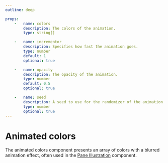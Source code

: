 ```yaml
---
outline: deep

props:
    -   name: colors
        description: The colors of the animation.
        type: string[]

    -   name: incrementor
        description: Specifies how fast the animation goes.
        type: number
        default: 1
        optional: true

    -   name: opacity
        description: The opacity of the animation.
        type: number
        default: 0.5
        optional: true

    -   name: seed
        description: A seed to use for the randomizer of the animation.
        type: number
        optional: true
---
```


<script
    lang="ts"
    setup>
    import { FluxAnimatedColors } from '@basmilius/flux';
</script>

# Animated colors

The animated colors component presents an array of colors with a blurred animation effect, often used in the [Pane Illustration](../pane#illustration) component.

<Preview>
    <FluxAnimatedColors
        :colors="['#6071b5', '#f07db7', '#0284c7']"
        :incrementor=".5"
        :opacity="1"
        :seed="130496"/>
</Preview>

<FrontmatterDocs/>
